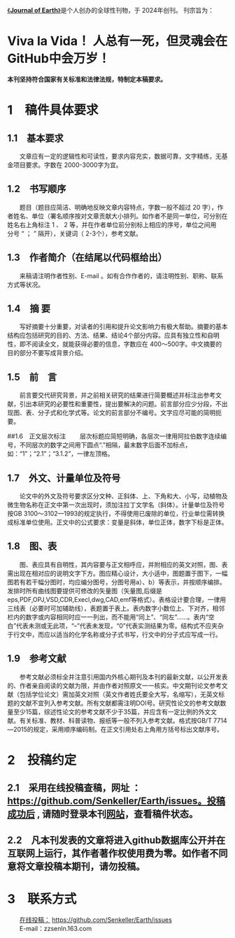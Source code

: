 [《**Journal of Earth**》](https://senkeller.github.io/Earth/)是个人创办的全球性刊物，于 2024年创刊。 刊宗旨为： 
# **Viva la Vida！**  **人总有一死，但灵魂会在GitHub中会万岁！**

**本刊坚持符合国家有关标准和法律法规，特制定本稿要求。**

#  1 稿件具体要求
## 1.1 基本要求
  文章应有一定的逻辑性和可读性，要求内容充实，数据可靠，文字精练，无基金项目要求。字数在 2000-3000字为宜。

## 1.2 书写顺序
  题目（题目应简洁、明确地反映文章内容特点，字数一般不超过 20 字），作者姓名、单位（署名顺序按对文章贡献大小排列。如作者不是同一单位，可分别在姓名右上角标注 1 、 2 等，并在作者单位前分别标上相应的序号，单位之间用 分号 “ ； ” 隔开），关键词（ 2-3个），参考文献。

## 1.3 作者简介（在结尾以代码框给出）
  来稿请注明作者性别、E-mail 。如有合作作者的，请注明性别、职称、联系方式等状况。

## 1.4 摘 要
  写好摘要十分重要，对读者的引用和提升论文影响力有极大帮助。摘要的基本结构应包括研究的目的、方法、结果、结论4个部分内容。应具有独立性和自明性，即不阅读全文，就能获得必要的信息，字数应在 400～500字。中文摘要的目的部分不要写成背景介绍。

## 1.5 前 言
  前言要交代研究背景，并之前相关研究的结果进行简要概述并标注出参考文献，引出本研究的必要性和重要性，提出要解决的问题。前言部分应少分段，不出现图、表、分子式和化学式等。论文的前言部分不编号。文字应尽可能的简明扼要。

##1.6 正文层次标注
  层次标题应简短明确，各层次一律用阿拉伯数字连续编号，不同层次的数字之间用下圆点“.”相隔，最末数字后面不加标点，如：“1”；“2.1”；“3.1.2”，一律左顶格。

## 1.7 外文、计量单位及符号
  论文中的外文及符号要求区分文种、正斜体、上、下角和大、小写，动植物及微生物名称在正文中第一次出现时，须加注拉丁文学名（斜体）。计量单位及符号按GB 3100～3102—1993的规定执行，不得使用已废除的单位，行业单位需转换成标准单位使用。正文中的公式要求：变量是斜体，单位正体，数字下标是正体。

## 1.8 图、表
  图、表应具有自明性，其内容要与正文相呼应，并附相应的英文对照，图、表需出现在相对应的说明文字下方。图应精心设计，大小适中，图题置于图下，一幅图若有若干幅分图时，均应编分图号，分图号用a）、b）等表示，并按顺序编排。发排时所有曲线图要提供可修改的矢量图（矢量图,后缀是eps,PDF,OPJ,VSD,CDR,Execl,dwg,CAD,emf等格式）。表格设计要合理，一律用三线表（必要时可加辅助线），表题置于表上。表内数字小数位上、下对齐，相邻栏内的数字或内容相同时应一一列出，而不能用“同上”、“同左”……。表内“空白”代表未测或无此项，“–”代表未发现，“0”代表实测结果为零。结构式不应夹杂于行文中，而应以适当的化学名称或分子式书写，行文中的分子式应写成一行。

## 1.9 参考文献
  参考文献必须标全并注意引用国内外核心期刊及本刊的最新文献，以公开发表的、作者亲自阅读的文献为限，并由作者对照原文一一核实。中文期刊论文参考文献（包括学位论文）需加英文对照（英文作者姓氏要全大写，名缩写），无英文标题的文献不宜列入参考文献。所有文献都需注明DOI号。研究性论文的参考文献数量至少15篇，综述性论文的参考文献不少于35篇，并应含有一定比例的外文文献。有关标准、教材、科普读物、报纸等一般不列入参考文献。格式按GB/T 7714—2015的规定，采用顺序编码制。在正文引用处右上角用方括号标出文献序号。

# 2 投稿约定
## 2.1 采用在线投稿查稿，网址 ：https://github.com/Senkeller/Earth/issues。投稿成功后 , 请随时登录本刊[网站](https://senkeller.github.io/Earth/)，查看稿件状态。

## 2.2 凡本刊发表的文章将进入**github数据库公开**并在互联网上运行，其**作者著作权使用费为零**。如作者不同意将文章投稿本期刊，请勿投稿。

# 3 联系方式
  [在线投稿：](https://github.com/Senkeller/Earth/issues) https://github.com/Senkeller/Earth/issues  
  E-mail：zzsenln.163.com